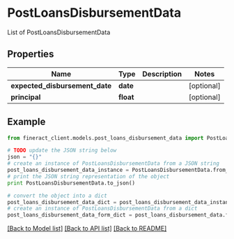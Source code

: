 # PostLoansDisbursementData

List of PostLoansDisbursementData

## Properties

Name | Type | Description | Notes
------------ | ------------- | ------------- | -------------
**expected_disbursement_date** | **date** |  | [optional] 
**principal** | **float** |  | [optional] 

## Example

```python
from fineract_client.models.post_loans_disbursement_data import PostLoansDisbursementData

# TODO update the JSON string below
json = "{}"
# create an instance of PostLoansDisbursementData from a JSON string
post_loans_disbursement_data_instance = PostLoansDisbursementData.from_json(json)
# print the JSON string representation of the object
print PostLoansDisbursementData.to_json()

# convert the object into a dict
post_loans_disbursement_data_dict = post_loans_disbursement_data_instance.to_dict()
# create an instance of PostLoansDisbursementData from a dict
post_loans_disbursement_data_form_dict = post_loans_disbursement_data.from_dict(post_loans_disbursement_data_dict)
```
[[Back to Model list]](../README.md#documentation-for-models) [[Back to API list]](../README.md#documentation-for-api-endpoints) [[Back to README]](../README.md)



